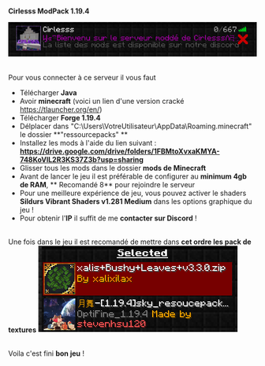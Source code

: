 
<br> **Cirlesss ModPack 1.19.4**

<img title="log" alt="Alt log" src="images/log.png">

<br> Pour vous connecter à ce serveur il vous faut 
-   Télécharger **Java**
-   Avoir **minecraft** (voici un lien d'une version cracké https://tlauncher.org/en/)
-   Télécharger **Forge 1.19.4**
-   Délplacer dans "C:\Users\VotreUtilisateur\AppData\Roaming\.minecraft" le dossier **"ressourcepacks" **
-   Installez les mods à l'aide du lien suivant : **https://drive.google.com/drive/folders/1FBMtoXvxaKMYA-748KoVlL2R3KS37Z3b?usp=sharing**
-   Glisser tous les mods dans le dossier **mods de Minecraft**
-   Avant de lancer le jeu il est préférable de configurer au **minimum 4gb de RAM**, ** Recomandé 8** pour rejoindre le serveur
-   Pour une meilleure expérience de jeu, vous pouvez activer le shaders **Sildurs Vibrant Shaders v1.281 Medium** dans les options graphique du jeu !
-   Pour obtenir l'**IP** il suffit de me **contacter sur Discord** !

<br> Une fois dans le jeu il est recomandé de mettre dans **cet ordre les pack de textures**
<img title="ordre" alt="Alt ordre" src="images/Ordre.png">


<br> Voila c'est fini **bon jeu** !




